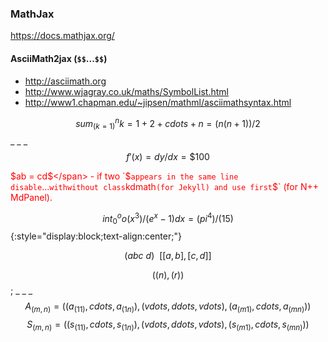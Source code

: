 ### MathJax

<https://docs.mathjax.org/>

#### **AsciiMath2jax** (`$$`...`$$`) 

- <http://asciimath.org>
- <http://www.wjagray.co.uk/maths/SymbolList.html>
- <http://www1.chapman.edu/~jipsen/mathml/asciimathsyntax.html>

$$ sum_(k=1)^n k = 1+2+ cdots +n=(n(n+1)) / 2 $$ _ _ _ $$ f'(x) = dy/dx =\$100 $$ 

<span style="color:red">\$ab = cd$</span> - if two `$` appears in the same line disable `$...$` with `<span>` without class `kdmath` (for Jekyll) and use first `\$` (for N++ MdPanel).

$$ int_0^oo (x^3)/(e^x-1) dx = (pi^4)/(15) $${:style="display:block;text-align:center;"}

$$ ( a bc\ d ) \ \  [[a,b],[c,d]] $$

$$ ((n),(r)) $$; _ _ _ 
$$ A_(m,n) = ((a_(11), cdots , a_(1n)),(vdots, ddots, vdots),(a_(m1), cdots , a_(mn))) $$
$$ S_(m,n) = ((s_(11), cdots , s_(1n)),(vdots, ddots, vdots),(s_(m1), cdots , s_(mn))) $$

<!--mathjs in Notepad++ Markdown Panel--> 
<script type="text/javascript">
  window.MathJax = {
    tex2jax: {skipTags: ["p","div", "span","script","noscript","style","textarea","pre","code"], ignoreClass:"math"} ,asciimath2jax: {skipTags: ["span","script","noscript","style","textarea","pre","code"],processClass:"math",delimiters:[['$$','$$'],['\\(','\\)'],['\\[','\\]']]}
  };
  //skip <span> but not <span class="math">
  //https://docs.mathjax.org/en/v2.7-latest/options/preprocessors/asciimath2jax.html
</script>
<script type="text/javascript" async src="https://cdnjs.cloudflare.com/ajax/libs/mathjax/2.7.5/latest.js?config=AM_SVG"></script>
